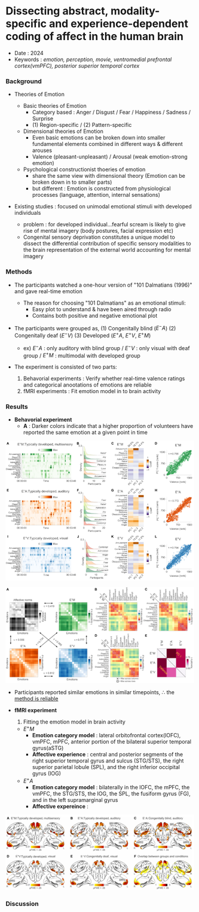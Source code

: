# Dissecting abstract, modality-specific and experience-dependent coding of affect in the human brain

* Date : 2024
* Keywords : *emotion, perception, movie, ventromedial prefrontal cortex(vmPFC), posterior superior temporal cortex*

### Background

* Theories of Emotion
  * Basic theories of Emotion
    * Category based : Anger / Disgust / Fear / Happiness / Sadness / Surprise
    * (1) Region-specific / (2) Pattern-specific
  * Dimensional theories of Emotion
    * Even basic emotions can be broken down into smaller fundamental elements combined in different ways & different arouses
    * Valence (pleasant-unpleasant) / Arousal (weak emotion-strong emotion)
  * Psychological constructionist thoeries of emotion
    * share the same view with dimensional theory (Emotion can be broken down in to smaller parts)
    * but different : Emotion is constructed from physiological processes (language, attention, internal sensations)

* Existing studies : focused on unimodal emotional stimuli with developed individuals
  * problem : for developed individual...fearful scream is likely to give rise of mental imagery (body postures, facial expression etc)
  * Congenital sensory deprivation constitutes a unique model to dissect the differential contribution of specific sensory modalities to the brain representation of the external world accounting for mental imagery

### Methods

* The participants watched a one-hour version of "101 Dalmatians (1996)" and gave real-time emotion
  * The reason for choosing "101 Dalmatians" as an emotional stimuli:
    * Easy plot to understand & have been aired through radio
    * Contains both positive and negative emotional plot
  
* The participants were grouped as, (1) Congenitally blind ($E^-A$) (2) Congenitally deaf ($E^-V$) (3) Developed ($E^+A$, $E^+V$, $E^+M$)
  * ex) $E^-A$ : only auditory with blind group / $E^-V$ : only visual with deaf group / $E^+M$ : multimodal with developed group

* The experiment is consisted of two parts: 
    1) Behavorial experiments : Verify whether real-time valence ratings and categorical anootations of emotions are reliable
    2) fMRI experiments : Fit emotion model in to brain activity
   


### Results

* **Behavorial experiment**
  * **A** : Darker colors indicate that a higher proportion of volunteers have reported the same emotion at a given point in time 
  

![](../img/paper-review/modality_result1.png)


![](../img/paper-review/modality_result3.png)

* Participants reported similar emotions in similar timepoints, $\therefore$ the <ins>method is reliable</ins>

* **fMRI experiment**
  1) Fitting the emotion model in brain activity
    * $E^+M$
      * **Emotion category model** : lateral orbitofrontal cortex(lOFC), vmPFC, mPFC, anterior portion of the bilateral superior temporal gyrus(aSTG)
      * **Affective experience** : central and posterior segments of the right superior temporal gyrus and sulcus (STG/STS), the right superior parietal lobule (SPL), and the right inferior occipital gyrus (IOG)
    * $E^+A$
      * **Emotion category model** : bilaterally in the lOFC, the mPFC, the vmPFC, the STG/STS, the IOG, the SPL, the fusiform gyrus (FG), and in the left supramarginal gyrus 
      * **Affective expereince** : 

![](../img/paper-review/modality_result2.png)

### Discussion
